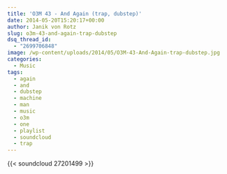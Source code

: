 ```yaml
---
title: 'O3M 43 - And Again (trap, dubstep)'
date: 2014-05-20T15:20:17+00:00
author: Janik von Rotz
slug: o3m-43-and-again-trap-dubstep
dsq_thread_id:
  - "2699706848"
image: /wp-content/uploads/2014/05/O3M-43-And-Again-trap-dubstep.jpg
categories:
  - Music
tags:
  - again
  - and
  - dubstep
  - machine
  - man
  - music
  - o3m
  - one
  - playlist
  - soundcloud
  - trap
---
```

{{< soundcloud 27201499 >}}